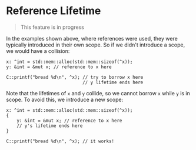 # Reference Lifetime
> This feature is in progress

In the examples shown above, where references were used, they were
typically introduced in their own scope. So if we didn't introduce
a scope, we would have a collision:

```
x: ^int = std::mem::alloc(std::mem::sizeof(^x));
y: &int = &mut x; // reference to x here

C::printf("bread %d\n", ^x); // try to borrow x here
                             // y lifetime ends here
```

Note that the lifetimes of `x` and `y` collide, so we cannot borrow `x`
while `y` is in scope. To avoid this, we introduce a new scope:

```
x: ^int = std::mem::alloc(std::mem::sizeof(^x));
{
    y: &int = &mut x; // reference to x here
    // y's lifetime ends here
}

C::printf("bread %d\n", ^x); // it works!
```
